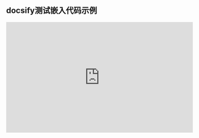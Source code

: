 
## docsify测试嵌入代码示例
<iframe  src="https://jsfiddle.net/maksim84/gsan4ph1/6/embedded/result,js,html,css/" allowfullscreen="allowfullscreen" frameborder="0" style="width:100%;height:300px;"></iframe>
